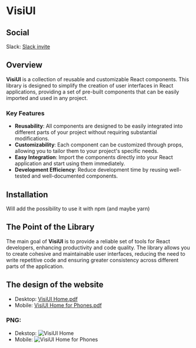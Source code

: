 # VisiUI
## Social
Slack: [Slack invite](https://join.slack.com/t/nuovaareadila-6ll7179/shared_invite/zt-2oge4h1vn-J18RupLnaPKbmgF_AnhuSw)

## Overview

**VisiUI** is a collection of reusable and customizable React components. This library is designed to simplify the creation of user interfaces in React applications, providing a set of pre-built components that can be easily imported and used in any project.

### Key Features

- **Reusability**: All components are designed to be easily integrated into different parts of your project without requiring substantial modifications.
- **Customizability**: Each component can be customized through props, allowing you to tailor them to your project's specific needs.
- **Easy Integration**: Import the components directly into your React application and start using them immediately.
- **Development Efficiency**: Reduce development time by reusing well-tested and well-documented components.

## Installation

Will add the possibility to use it with npm (and maybe yarn)

## The Point of the Library
The main goal of **VisiUI** is to provide a reliable set of tools for React developers, enhancing productivity and code quality. The library allows you to create cohesive and maintainable user interfaces, reducing the need to write repetitive code and ensuring greater consistency across different parts of the application.

## The design of the website

- Desktop: [VisiUI Home.pdf](https://github.com/user-attachments/files/16647613/VisiUI.Home.pdf)
- Mobile: [VisiUI Home for Phones.pdf](https://github.com/user-attachments/files/16647614/VisiUI.Home.for.Phones.pdf)

### PNG:
- Dekstop: ![VisiUI Home](https://github.com/user-attachments/assets/fd47265e-8a36-497a-a764-22e5569b8623)
- Mobile: ![VisiUI Home for Phones](https://github.com/user-attachments/assets/ae73c0bb-e731-4a2b-b276-736eee652c31)
